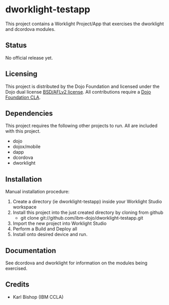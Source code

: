 # dworklight-testapp
This project contains a Worklight Project/App that exercises the dworklight and dcordova modules.

## Status

No official release yet.

## Licensing

This project is distributed by the Dojo Foundation and licensed under the Dojo dual license [BSD/AFLv2 license](http://dojotoolkit.org/license).
All contributions require a [Dojo Foundation CLA](http://dojofoundation.org/about/claForm).

## Dependencies

This project requires the following other projects to run. All are included with this project.
 * dojo
 * dojox/mobile
 * dapp
 * dcordova
 * dworklight

## Installation

Manual installation procedure:
1. Create a directory (ie dworklight-testapp) inside your Worklight Studio workspace
2. Install this project into the just created directory by cloning from github
	- git clone git://github.com/ibm-dojo/dworklight-testapp.git
3. Import the new project into Worklight Studio
4. Perform a Build and Deploy all
5. Install onto desired device and run.


## Documentation

See dcordova and dworklight for information on the modules being exercised.


## Credits
* Karl Bishop (IBM CCLA)
